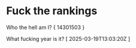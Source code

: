# Fuck the rankings

Who the hell am I?
{ 14301503 }

What fucking year is it?
[ 2025-03-19T13:03:20Z ]
